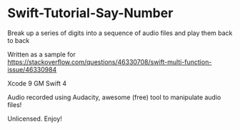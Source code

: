 # Swift-Tutorial-Say-Number
Break up a series of digits into a sequence of audio files and play them back to back

Written as a sample for https://stackoverflow.com/questions/46330708/swift-multi-function-issue/46330984

Xcode 9 GM
Swift 4

Audio recorded using Audacity, awesome (free) tool to manipulate audio files!

Unlicensed. Enjoy!
